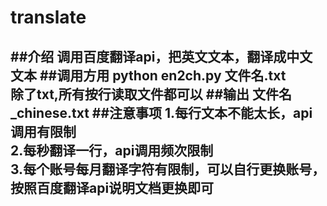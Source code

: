 # translate
##介绍
调用百度翻译api，把英文文本，翻译成中文文本
##调用方用
python en2ch.py 文件名.txt<br>
除了txt,所有按行读取文件都可以
##输出
文件名_chinese.txt
##注意事项
1.每行文本不能太长，api调用有限制<br>
2.每秒翻译一行，api调用频次限制<br>
3.每个账号每月翻译字符有限制，可以自行更换账号，按照百度翻译api说明文档更换即可
--